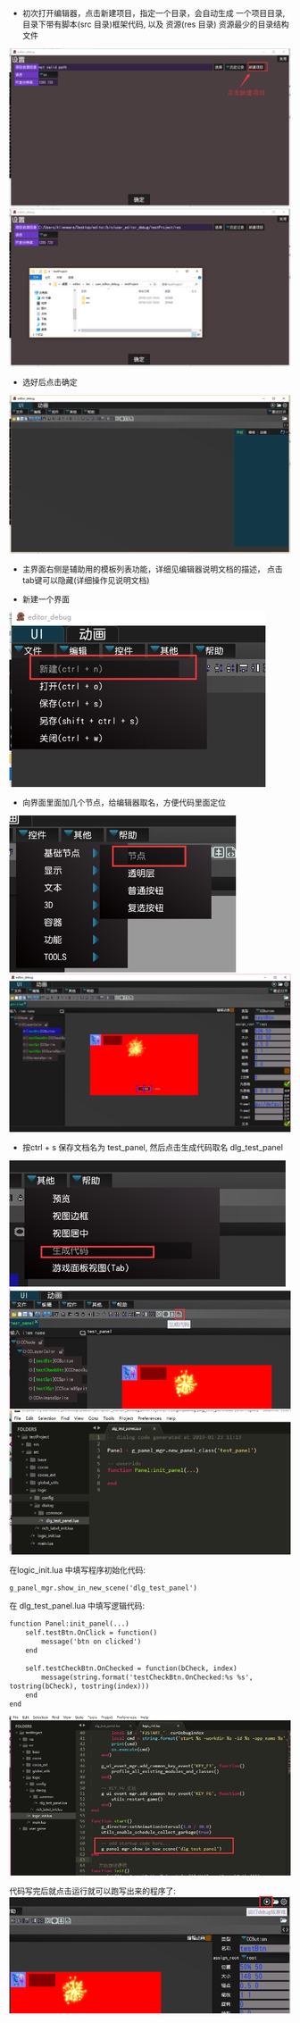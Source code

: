 - 初次打开编辑器，点击新建项目，指定一个目录，会自动生成 一个项目目录, 目录下带有脚本(src 目录)框架代码, 以及 资源(res 目录) 资源最少的目录结构文件
<img src="https://raw.githubusercontent.com/CarlZhongZ/cocos_editor/master/docs/new_project/图片1.png" alt="alt text" title="Title" />

<img src="https://raw.githubusercontent.com/CarlZhongZ/cocos_editor/master/docs/new_project/图片2.png" alt="alt text" title="Title" />

- 选好后点击确定

<img src="https://raw.githubusercontent.com/CarlZhongZ/cocos_editor/master/docs/new_project/图片3.png" alt="alt text" title="Title" />

- 主界面右侧是辅助用的模板列表功能，详细见编辑器说明文档的描述， 点击 tab键可以隐藏(详细操作见说明文档)

- 新建一个界面

<img src="https://raw.githubusercontent.com/CarlZhongZ/cocos_editor/master/docs/new_project/图片4.png" alt="alt text" title="Title" />

- 向界面里面加几个节点，给编辑器取名，方便代码里面定位

<img src="https://raw.githubusercontent.com/CarlZhongZ/cocos_editor/master/docs/new_project/图片5.png" alt="alt text" title="Title" />

<img src="https://raw.githubusercontent.com/CarlZhongZ/cocos_editor/master/docs/new_project/图片6.png" alt="alt text" title="Title" />

- 按ctrl + s 保存文档名为 test_panel, 然后点击生成代码取名 dlg_test_panel

<img src="https://raw.githubusercontent.com/CarlZhongZ/cocos_editor/master/docs/new_project/图片7.png" alt="alt text" title="Title" />

<img src="https://raw.githubusercontent.com/CarlZhongZ/cocos_editor/master/docs/new_project/图片8.png" alt="alt text" title="Title" />

<img src="https://raw.githubusercontent.com/CarlZhongZ/cocos_editor/master/docs/new_project/图片9.png" alt="alt text" title="Title" />

在logic_init.lua 中填写程序初始化代码:
```
g_panel_mgr.show_in_new_scene('dlg_test_panel')
```
在 dlg_test_panel.lua 中填写逻辑代码:
```
function Panel:init_panel(...)
    self.testBtn.OnClick = function()
        message('btn on clicked')
    end

    self.testCheckBtn.OnChecked = function(bCheck, index)
        message(string.format('testCheckBtn.OnChecked:%s %s', tostring(bCheck), tostring(index)))
    end
end

```
<img src="https://raw.githubusercontent.com/CarlZhongZ/cocos_editor/master/docs/new_project/图片10.png" alt="alt text" title="Title" />

代码写完后就点击运行就可以跑写出来的程序了:
<img src="https://raw.githubusercontent.com/CarlZhongZ/cocos_editor/master/docs/new_project/图片11.png" alt="alt text" title="Title" />